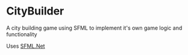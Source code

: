 # CityBuilder
A city building game using SFML to implement it's own game logic and functionality

Uses [SFML.Net](https://www.sfml-dev.org/download/sfml.net/)
